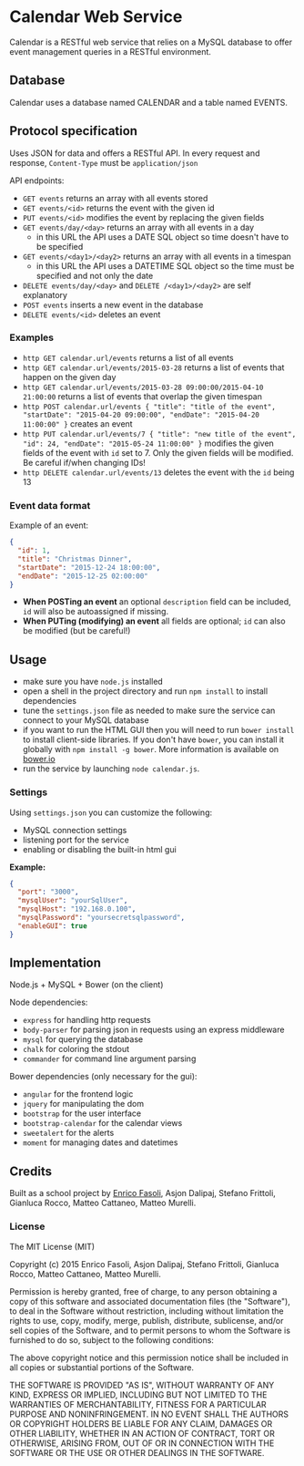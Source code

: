 # Calendar Web Service

Calendar is a RESTful web service that relies on a MySQL database to offer event management queries in a RESTful environment.

## Database

Calendar uses a database named CALENDAR and a table named EVENTS.

## Protocol specification

Uses JSON for data and offers a RESTful API. In every request and response, `Content-Type` must be `application/json`

API endpoints:

- `GET events` returns an array with all events stored
- `GET events/<id>` returns the event with the given id
- `PUT events/<id>` modifies the event by replacing the given fields
- `GET events/day/<day>` returns an array with all events in a day
    - in this URL the API uses a DATE SQL object so time doesn't have to be specified
- `GET events/<day1>/<day2>` returns an array with all events in a timespan
    - in this URL the API uses a DATETIME SQL object so the time must be specified and not only the date
- `DELETE events/day/<day>` and `DELETE /<day1>/<day2>` are self explanatory
- `POST events` inserts a new event in the database
- `DELETE events/<id>` deletes an event

### Examples

- `http GET calendar.url/events` returns a list of all events
- `http GET calendar.url/events/2015-03-28` returns a list of events that happen on the given day
- `http GET calendar.url/events/2015-03-28 09:00:00/2015-04-10 21:00:00` returns a list of events that overlap the given timespan
- `http POST calendar.url/events { "title": "title of the event", "startDate": "2015-04-20 09:00:00", "endDate": "2015-04-20 11:00:00" }` creates an event
- `http PUT calendar.url/events/7 { "title": "new title of the event", "id": 24, "endDate": "2015-05-24 11:00:00" }` modifies the given fields of the event with `id` set to 7. Only the given fields will be modified. Be careful if/when changing IDs!
- `http DELETE calendar.url/events/13` deletes the event with the `id` being 13

### Event data format

Example of an event:
```json
{
  "id": 1,
  "title": "Christmas Dinner",
  "startDate": "2015-12-24 18:00:00",
  "endDate": "2015-12-25 02:00:00"
}
```

- __When POSTing an event__ an optional `description` field can be included, `id` will also be autoassigned if missing.
- __When PUTing (modifying) an event__ all fields are optional; `id` can also be modified (but be careful!)

## Usage

- make sure you have `node.js` installed
- open a shell in the project directory and run `npm install` to install dependencies
- tune the `settings.json` file as needed to make sure the service can connect to your MySQL database
- if you want to run the HTML GUI then you will need to run `bower install` to install client-side libraries. If you don't have `bower`, you can install it globally with `npm install -g bower`. More information is available on [bower.io](http://bower.io)
- run the service by launching `node calendar.js`.

### Settings

Using `settings.json` you can customize the following:

- MySQL connection settings
- listening port for the service
- enabling or disabling the built-in html gui

__Example:__

```json
{
  "port": "3000",
  "mysqlUser": "yourSqlUser",
  "mysqlHost": "192.168.0.100",
  "mysqlPassword": "yoursecretsqlpassword",
  "enableGUI": true
}
```

## Implementation

Node.js + MySQL + Bower (on the client)

Node dependencies:

- `express` for handling http requests
- `body-parser` for parsing json in requests using an express middleware
- `mysql` for querying the database
- `chalk` for coloring the stdout
- `commander` for command line argument parsing

Bower dependencies (only necessary for the gui):
- `angular` for the frontend logic
- `jquery` for manipulating the dom
- `bootstrap` for the user interface
- `bootstrap-calendar` for the calendar views
- `sweetalert` for the alerts
- `moment` for managing dates and datetimes
 
## Credits

Built as a school project by [Enrico Fasoli](http://github.com/fazo96), Asjon Dalipaj, Stefano Frittoli, Gianluca Rocco, Matteo Cattaneo, Matteo Murelli.

### License

The MIT License (MIT)

Copyright (c) 2015 Enrico Fasoli, Asjon Dalipaj, Stefano Frittoli, Gianluca Rocco, Matteo Cattaneo, Matteo Murelli.


Permission is hereby granted, free of charge, to any person obtaining a copy of this software and associated documentation files (the "Software"), to deal in the Software without restriction, including without limitation the rights to use, copy, modify, merge, publish, distribute, sublicense, and/or sell copies of the Software, and to permit persons to whom the Software is furnished to do so, subject to the following conditions:

The above copyright notice and this permission notice shall be included in all copies or substantial portions of the Software.

THE SOFTWARE IS PROVIDED "AS IS", WITHOUT WARRANTY OF ANY KIND, EXPRESS OR IMPLIED, INCLUDING BUT NOT LIMITED TO THE WARRANTIES OF MERCHANTABILITY, FITNESS FOR A PARTICULAR PURPOSE AND NONINFRINGEMENT. IN NO EVENT SHALL THE AUTHORS OR COPYRIGHT HOLDERS BE LIABLE FOR ANY CLAIM, DAMAGES OR OTHER LIABILITY, WHETHER IN AN ACTION OF CONTRACT, TORT OR OTHERWISE, ARISING FROM, OUT OF OR IN CONNECTION WITH THE SOFTWARE OR THE USE OR OTHER DEALINGS IN THE SOFTWARE.

